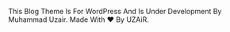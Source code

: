 This Blog Theme Is For WordPress And Is Under Development By Muhammad Uzair. Made With :heart: By UZAiR.